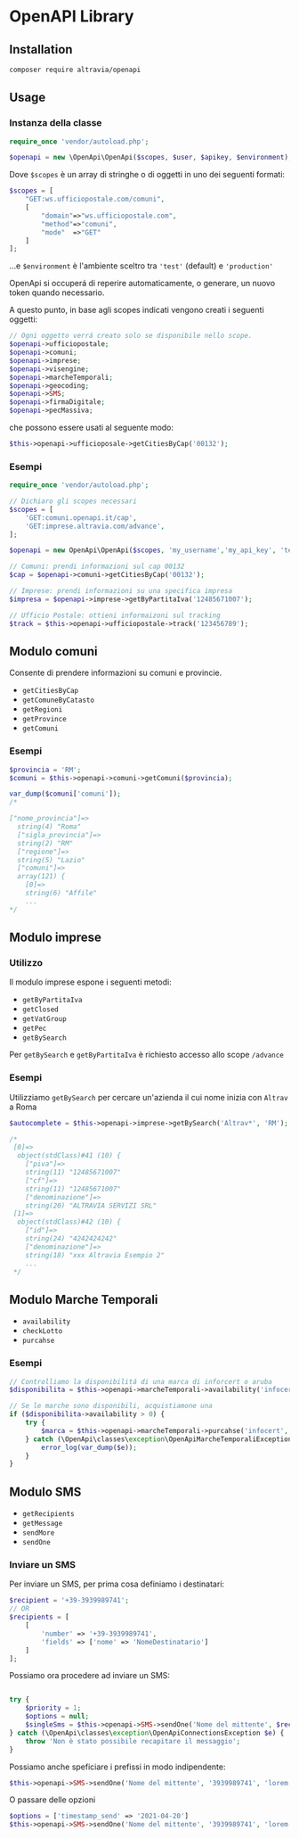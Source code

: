 # OpenAPI Library

## Installation

```sh
composer require altravia/openapi
```

## Usage

### Instanza della classe

```php
require_once 'vendor/autoload.php';

$openapi = new \OpenApi\OpenApi($scopes, $user, $apikey, $environment);
```

Dove `$scopes` è un array di stringhe o di oggetti in uno dei seguenti formati:

```php
$scopes = [
    "GET:ws.ufficiopostale.com/comuni",
    [
        "domain"=>"ws.ufficiopostale.com", 
        "method"=>"comuni",
        "mode"  =>"GET"
    ]
];
```

...e `$environment` è l'ambiente sceltro tra `'test'` (default) e `'production'`

OpenApi si occuperá di reperire automaticamente, o generare, un nuovo token quando necessario.

A questo punto, in base agli scopes indicati vengono creati i seguenti oggetti:


```php
// Ogni oggetto verrá creato solo se disponibile nello scope.
$openapi->ufficiopostale;
$openapi->comuni;
$openapi->imprese;
$openapi->visengine;
$openapi->marcheTemporali;
$openapi->geocoding;
$openapi->SMS;
$openapi->firmaDigitale;
$openapi->pecMassiva;
```
che possono essere usati al seguente modo:

```php
$this->openapi->ufficioposale->getCitiesByCap('00132');
```
### Esempi 

```php
require_once 'vendor/autoload.php';

// Dichiaro gli scopes necessari
$scopes = [
    'GET:comuni.openapi.it/cap',
    'GET:imprese.altravia.com/advance',
];

$openapi = new OpenApi\OpenApi($scopes, 'my_username','my_api_key', 'test');

// Comuni: prendi informazioni sul cap 00132
$cap = $openapi->comuni->getCitiesByCap('00132');

// Imprese: prendi informazioni su una specifica impresa
$impresa = $openapi->imprese->getByPartitaIva('12485671007');

// Ufficio Postale: ottieni informaizoni sul tracking
$track = $this->openapi->ufficiopostale->track('123456789'); 
```

<!-- ## Modulo ufficio postale
### Creare raccomandata -->

## Modulo comuni
Consente di prendere informazioni su comuni e provincie.

* `getCitiesByCap`
* `getComuneByCatasto`
* `getRegioni`
* `getProvince`
* `getComuni`

### Esempi

```php
$provincia = 'RM';
$comuni = $this->openapi->comuni->getComuni($provincia);

var_dump($comuni['comuni']); 
/*

["nome_provincia"]=>
  string(4) "Roma"
  ["sigla_provincia"]=>
  string(2) "RM"
  ["regione"]=>
  string(5) "Lazio"
  ["comuni"]=>
  array(121) {
    [0]=>
    string(6) "Affile"
    ...
*/


```

<!-- ## Modulo visure
### Utilizzo
Il modulo espone i seguenti metodi: 
* `sendRequest`
* `getRequestByIdVisura`
* `getRequestByData`
* `getDocument`
* `setRicerca`

### `sendRequest($VisRequest)` -->


## Modulo imprese
### Utilizzo
Il modulo imprese espone i seguenti metodi:
* `getByPartitaIva`
* `getClosed`
* `getVatGroup`
* `getPec`
* `getBySearch`

Per `getBySearch` e `getByPartitaIva` è richiesto accesso allo scope `/advance`

### Esempi
Utilizziamo `getBySearch` per cercare un'azienda il cui nome inizia con  `Altrav` a Roma

```php
$autocomplete = $this->openapi->imprese->getBySearch('Altrav*', 'RM');

/*
 [0]=>
  object(stdClass)#41 (10) {
    ["piva"]=>
    string(11) "12485671007"
    ["cf"]=>
    string(11) "12485671007"
    ["denominazione"]=>
    string(20) "ALTRAVIA SERVIZI SRL"
 [1]=>
  object(stdClass)#42 (10) {
    ["id"]=>
    string(24) "4242424242"
    ["denominazione"]=>
    string(18) "xxx Altravia Esempio 2"
    ...
 */
```

## Modulo Marche Temporali
* `availability`
* `checkLotto`
* `purcahse`

### Esempi

```php
// Controlliamo la disponibilitá di una marca di inforcert o aruba
$disponibilita = $this->openapi->marcheTemporali->availability('infocert', 1);

// Se le marche sono disponibili, acquistiamone una
if ($disponibilita->availability > 0) {
    try {
        $marca = $this->openapi->marcheTemporali->purcahse('infocert', 1);
    } catch (\OpenApi\classes\exception\OpenApiMarcheTemporaliException $e) {
        error_log(var_dump($e));
    }
}
```

## Modulo SMS
* `getRecipients`
* `getMessage`
* `sendMore`
* `sendOne`

### Inviare un SMS
Per inviare un SMS, per prima cosa definiamo i destinatari:

```php
$recipient = '+39-3939989741';
// OR
$recipients = [
    [
        'number' => '+39-3939989741', 
        'fields' => ['nome' => 'NomeDestinatario']
    ]
];
```

Possiamo ora procedere ad inviare un SMS:
```php

try {
    $priority = 1;
    $options = null;
    $singleSms = $this->openapi->SMS->sendOne('Nome del mittente', $recipient, 'lorem ipsum', null, $priority, $options);
} catch (\OpenApi\classes\exception\OpenApiConnectionsException $e) {
    throw 'Non è stato possibile recapitare il messaggio';
}
```

Possiamo anche speficiare i prefissi in modo indipendente:
```php
$this->openapi->SMS->sendOne('Nome del mittente', '3939989741', 'lorem ipsum', '+42', 1, null);
```

O passare delle opzioni
```php
$options = ['timestamp_send' => '2021-04-20']
$this->openapi->SMS->sendOne('Nome del mittente', '3939989741', 'lorem ipsum', '+42', 1, $options);
```